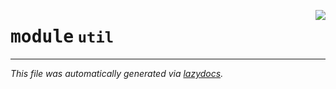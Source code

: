 <!-- markdownlint-disable -->

<a href="..\trajectopy_core\util\__init__.py"><img align="right" style="float:right;" src="https://img.shields.io/badge/-source-cccccc?style=flat-square"></a>

# <kbd>module</kbd> `util`








---

_This file was automatically generated via [lazydocs](https://github.com/ml-tooling/lazydocs)._
